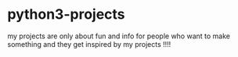 # python3-projects
my projects are only about fun and info for people who want to make something and they get inspired by my projects !!!! 
